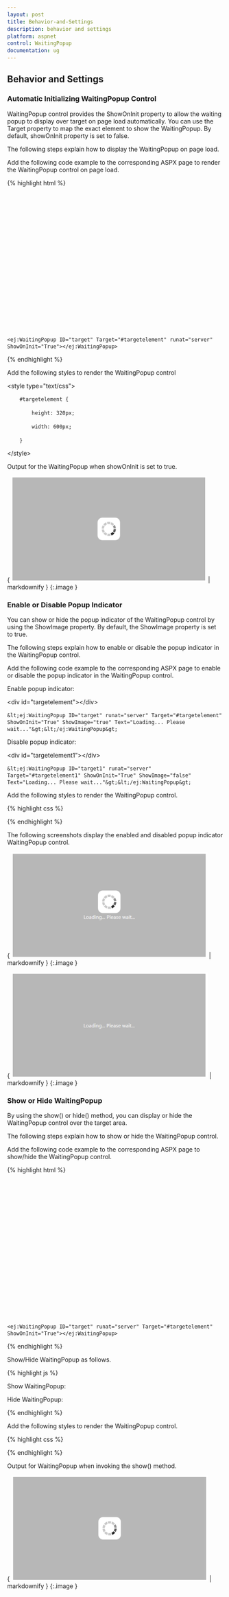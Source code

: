 ```yaml
---
layout: post
title: Behavior-and-Settings
description: behavior and settings
platform: aspnet
control: WaitingPopup
documentation: ug
---
```


## Behavior and Settings

### Automatic Initializing WaitingPopup Control

WaitingPopup control provides the ShowOnInit property to allow the waiting popup to display over target on page load automatically. You can use the Target property to map the exact element to show the WaitingPopup. By default, showOnInit property is set to false.

The following steps explain how to display the WaitingPopup on page load.

Add the following code example to the corresponding ASPX page to render the WaitingPopup control on page load.

{% highlight html %}

<div id="targetelement"></div>

    <ej:WaitingPopup ID="target" Target="#targetelement" runat="server" ShowOnInit="True"></ej:WaitingPopup>



{% endhighlight %}



Add the following styles to render the WaitingPopup control

  &lt;style type="text/css"&gt;

        #targetelement {

            height: 320px;

            width: 600px;

        }

   &lt;/style&gt;



Output for the WaitingPopup when showOnInit is set to true.

{ ![](Behavior-and-Settings_images/Behavior-and-Settings_img1.png) | markdownify }
{:.image }


### Enable or Disable Popup Indicator

You can show or hide the popup indicator of the WaitingPopup control by using the ShowImage property. By default, the ShowImage property is set to true.

The following steps explain how to enable or disable the popup indicator in the WaitingPopup control.

Add the following code example to the corresponding ASPX page to enable or disable the popup indicator in the WaitingPopup control.

Enable popup indicator:

&lt;div id="targetelement"&gt;&lt;/div&gt;

    &lt;ej:WaitingPopup ID="target" runat="server" Target="#targetelement" ShowOnInit="True" ShowImage="true" Text="Loading... Please wait..."&gt;&lt;/ej:WaitingPopup&gt;

Disable popup indicator:

&lt;div id="targetelement1"&gt;&lt;/div&gt;

    &lt;ej:WaitingPopup ID="target1" runat="server" Target="#targetelement1" ShowOnInit="True" ShowImage="false" Text="Loading... Please wait..."&gt;&lt;/ej:WaitingPopup&gt;    





Add the following styles to render the WaitingPopup control.

{% highlight css %}

  <style type="text/css">

        #targetelement, #targetelement1 {

            height: 320px;

            width: 600px;

        }

   </style>



{% endhighlight %}



The following screenshots display the enabled and disabled popup indicator WaitingPopup control.

{ ![](Behavior-and-Settings_images/Behavior-and-Settings_img2.png) | markdownify }
{:.image }


{ ![](Behavior-and-Settings_images/Behavior-and-Settings_img3.png) | markdownify }
{:.image }


### Show or Hide WaitingPopup

By using the show() or hide() method, you can display or hide the WaitingPopup control over the target area.

The following steps explain how to show or hide the WaitingPopup control.

Add the following code example to the corresponding ASPX page to show/hide the WaitingPopup control.

{% highlight html %}



<div id="targetelement"></div>

    <ej:WaitingPopup ID="target" runat="server" Target="#targetelement" ShowOnInit="True"></ej:WaitingPopup>





{% endhighlight %}



Show/Hide WaitingPopup as follows.

{% highlight js %}



Show WaitingPopup:

<script type="text/javascript">

    var popUpObj

    $(function () {

        $("#<%=target.ClientID%>").ejWaitingPopup();

        popUpObj = $("#<%=target.ClientID%>").data("ejWaitingPopup");

        popUpObj.show();

    });

</script>

Hide WaitingPopup:

<script type="text/javascript">

    var popUpObj

    $(function () {

        $("#<%=target.ClientID%>").ejWaitingPopup();

        popUpObj = $("#<%=target.ClientID%>").data("ejWaitingPopup");

        popUpObj.hide();

    });

</script>



{% endhighlight %}



Add the following styles to render the WaitingPopup control.

{% highlight css %}

  <style type="text/css">

        #targetelement {

            height: 320px;

            width: 600px;

        }

  </style>



{% endhighlight %}



Output for WaitingPopup when invoking the show() method.

{ ![](Behavior-and-Settings_images/Behavior-and-Settings_img4.png) | markdownify }
{:.image }


